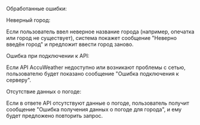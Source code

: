 Обработанные ошибки:

Неверный город:

Если пользователь ввел неверное название города (например, опечатка или город не существует), система покажет сообщение "Неверно введён город" и предложит ввести город заново.

Ошибка при подключении к API:

Если API AccuWeather недоступно или возникают проблемы с сетью, пользователю будет показано сообщение "Ошибка подключения к серверу".

Отсутствие данных о погоде:

Если в ответе API отсутствуют данные о погоде, пользователь получит сообщение "Ошибка получения данных о погоде для города", и ему будет предложено повторить запрос.

